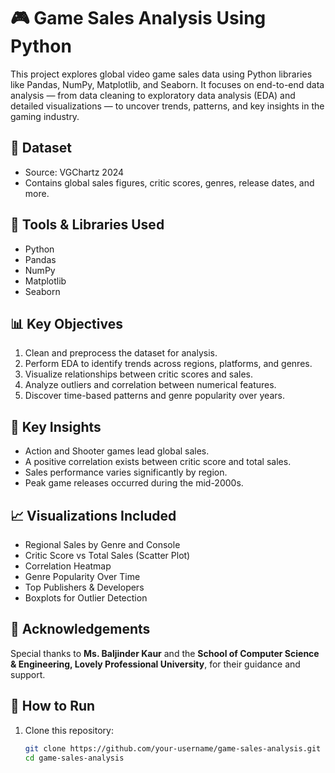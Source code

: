 # 🎮 Game Sales Analysis Using Python

This project explores global video game sales data using Python libraries like Pandas, NumPy, Matplotlib, and Seaborn. It focuses on end-to-end data analysis — from data cleaning to exploratory data analysis (EDA) and detailed visualizations — to uncover trends, patterns, and key insights in the gaming industry.

## 📂 Dataset

- Source: VGChartz 2024
- Contains global sales figures, critic scores, genres, release dates, and more.

## 🔧 Tools & Libraries Used

- Python
- Pandas
- NumPy
- Matplotlib
- Seaborn

## 📊 Key Objectives

1. Clean and preprocess the dataset for analysis.
2. Perform EDA to identify trends across regions, platforms, and genres.
3. Visualize relationships between critic scores and sales.
4. Analyze outliers and correlation between numerical features.
5. Discover time-based patterns and genre popularity over years.

## 🧠 Key Insights

- Action and Shooter games lead global sales.
- A positive correlation exists between critic score and total sales.
- Sales performance varies significantly by region.
- Peak game releases occurred during the mid-2000s.

## 📈 Visualizations Included

- Regional Sales by Genre and Console
- Critic Score vs Total Sales (Scatter Plot)
- Correlation Heatmap
- Genre Popularity Over Time
- Top Publishers & Developers
- Boxplots for Outlier Detection

## 🙌 Acknowledgements

Special thanks to **Ms. Baljinder Kaur** and the **School of Computer Science & Engineering, Lovely Professional University**, for their guidance and support.

## 📌 How to Run

1. Clone this repository:
   ```bash
   git clone https://github.com/your-username/game-sales-analysis.git
   cd game-sales-analysis
